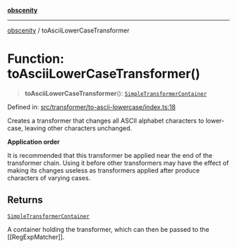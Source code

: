 [**obscenity**](../README.md)

***

[obscenity](../README.md) / toAsciiLowerCaseTransformer

# Function: toAsciiLowerCaseTransformer()

> **toAsciiLowerCaseTransformer**(): [`SimpleTransformerContainer`](../interfaces/SimpleTransformerContainer.md)

Defined in: [src/transformer/to-ascii-lowercase/index.ts:18](https://github.com/jo3-l/obscenity/blob/a386fd116c14542130a643879987c21c9c8a4eb9/src/transformer/to-ascii-lowercase/index.ts#L18)

Creates a transformer that changes all ASCII alphabet characters to
lower-case, leaving other characters unchanged.

**Application order**

It is recommended that this transformer be applied near the end of the
transformer chain. Using it before other transformers may have the effect of
making its changes useless as transformers applied after produce characters
of varying cases.

## Returns

[`SimpleTransformerContainer`](../interfaces/SimpleTransformerContainer.md)

A container holding the transformer, which can then be passed to the
[[RegExpMatcher]].
